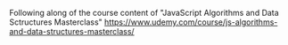 Following along of the course content of "JavaScript Algorithms and Data Sctructures Masterclass"
https://www.udemy.com/course/js-algorithms-and-data-structures-masterclass/
